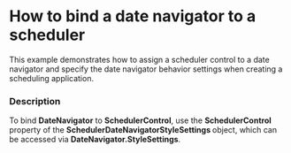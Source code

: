 # How to bind a date navigator to a scheduler


<p>This example demonstrates how to assign a scheduler control to a date navigator and specify the date navigator behavior settings when creating a scheduling application.</p>


<h3>Description</h3>

<p>To bind <strong>DateNavigator</strong> to <strong>SchedulerControl</strong>, use the <strong>SchedulerControl</strong> property of the <strong>SchedulerDateNavigatorStyleSettings </strong>object, which can be accessed via <strong>DateNavigator.StyleSettings</strong>.</p>

<br/>


